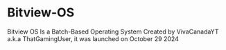 # Bitview-OS
Bitview OS Is a Batch-Based Operating System Created by VivaCanadaYT a.k.a ThatGamingUser, it was launched on October 29 2024
